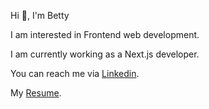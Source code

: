 Hi 👋, I'm Betty

I am interested in Frontend web development.

I am currently working as a Next.js developer.

You can reach me via [Linkedin](linkedin.com/in/beti-girma-b52b4827b).

My [Resume](https://drive.google.com/file/d/1xanla_JIpwxoHcrVMQJL8LwqFErJrFZZ/view?usp=sharing).


